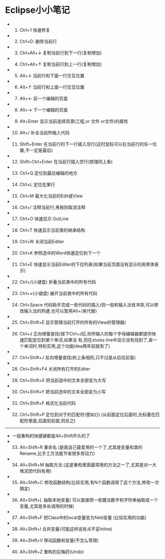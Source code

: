 # Eclipse小小笔记 #




- 1. Ctrl+1 快速修复
- 2. Ctrl+D: 删除当前行
- 3. Ctrl+Alt+↓ 复制当前行到下一行(复制增加)
- 4. Ctrl+Alt+↑ 复制当前行到上一行(复制增加)
- 5. Alt+↓ 当前行和下面一行交互位置
- 6. Alt+↑ 当前行和上面一行交互位置
- 7. Alt+← 前一个编辑的页面
- 8. Alt+→ 下一个编辑的页面
- 9. Alt+Enter 显示当前选择资源(工程,or 文件 or文件)的属性
- 10. Alt+/ 补全当前所输入代码
- 11. Shift+Enter 在当前行的下一行插入空行(这时鼠标可以在当前行的任一位置,不一定是最后)
- 12. Shift+Ctrl+Enter 在当前行插入空行(原理同上条)
- 13. Ctrl+Q 定位到最后编辑的地方
- 14. Ctrl+L 定位在某行 
- 15. Ctrl+M 最大化当前的Edit或View 
- 16. Ctrl+/ 注释当前行,再按则取消注释
- 17. Ctrl+O 快速显示 OutLine
- 18. Ctrl+T 快速显示当前类的继承结构
- 19. Ctrl+W 关闭当前Editer
- 20. Ctrl+K 参照选中的Word快速定位到下一个
- 21. Ctrl+E 快速显示当前Editer的下拉列表(如果当前页面没有显示的用黑体表示)
- 22. Ctrl+/(小键盘) 折叠当前类中的所有代码
- 23. Ctrl+×(小键盘) 展开当前类中的所有代码
- 24. Ctrl+Space 代码助手完成一些代码的插入(但一般和输入法有冲突,可以修改输入法的热键,也可以暂用Alt+/来代替)
- 25. Ctrl+Shift+E 显示管理当前打开的所有的View的管理器(
- 26. Ctrl+J 正向增量查找(按下Ctrl+J后,你所输入的每个字母编辑器都提供快速匹配定位到某个单词,如果没
  有,则在stutes line中显示没有找到了,查一个单词时,特别实用,这个功能Idea两年前就有了)
- 27. Ctrl+Shift+J 反向增量查找(和上条相同,只不过是从后往前查)
- 28. Ctrl+Shift+F4 关闭所有打开的Editer
- 29. Ctrl+Shift+X 把当前选中的文本全部变为大写
- 30. Ctrl+Shift+Y 把当前选中的文本全部变为小写
- 31. Ctrl+Shift+F 格式化当前代码
- 32. Ctrl+Shift+P 定位到对于的匹配符(譬如{}) (从前面定位后面时,光标要在匹配符里面,后面到前面,则反之)
------------------------------ 
- 一般重构的快捷键都是Alt+Shift开头的了
- 33. Alt+Shift+R 重命名 (是我自己最爱用的一个了,尤其是变量和类的Rename,比手工方法能节省很多劳动力)
- 34. Alt+Shift+M 抽取方法 (这是重构里面最常用的方法之一了,尤其是对一大堆泥团代码有用)
- 35. Alt+Shift+C 修改函数结构(比较实用,有N个函数调用了这个方法,修改一次搞定)
- 36. Alt+Shift+L 抽取本地变量( 可以直接把一些魔法数字和字符串抽取成一个变量,尤其是多处调用的时候)
- 37. Alt+Shift+F 把Class中的local变量变为field变量 (比较实用的功能)
- 38. Alt+Shift+I 合并变量(可能这样说有点不妥Inline)
- 39. Alt+Shift+V 移动函数和变量(不怎么常用)
- 40. Alt+Shift+Z 重构的后悔药(Undo)